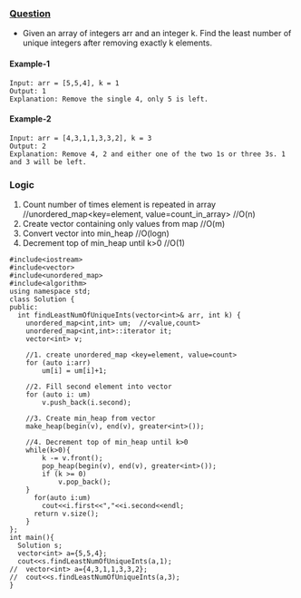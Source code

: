 ### [Question](https://leetcode.com/problems/least-number-of-unique-integers-after-k-removals/)
  - Given an array of integers arr and an integer k. Find the least number of unique integers after removing exactly k elements.
  
#### Example-1
```
Input: arr = [5,5,4], k = 1
Output: 1
Explanation: Remove the single 4, only 5 is left.
```

#### Example-2
```
Input: arr = [4,3,1,1,3,3,2], k = 3
Output: 2
Explanation: Remove 4, 2 and either one of the two 1s or three 3s. 1 and 3 will be left.
```

### Logic
  1. Count number of times element is repeated in array   //unordered_map<key=element, value=count_in_array>  //O(n)
  2. Create vector containing only values from map    //O(m)
  3. Convert vector into min_heap   //O(logn)
  4. Decrement top of min_heap until k>0    //O(1)
```
#include<iostream>
#include<vector>
#include<unordered_map>
#include<algorithm>
using namespace std;
class Solution {
public:
  int findLeastNumOfUniqueInts(vector<int>& arr, int k) {
    unordered_map<int,int> um;  //<value,count>
    unordered_map<int,int>::iterator it;
    vector<int> v;

    //1. create unordered_map <key=element, value=count>
    for (auto i:arr)
        um[i] = um[i]+1;

    //2. Fill second element into vector
    for (auto i: um)
        v.push_back(i.second);

    //3. Create min_heap from vector
    make_heap(begin(v), end(v), greater<int>());

    //4. Decrement top of min_heap until k>0
    while(k>0){
        k -= v.front();
        pop_heap(begin(v), end(v), greater<int>());
        if (k >= 0)
            v.pop_back();
    }
      for(auto i:um)
        cout<<i.first<<","<<i.second<<endl;
      return v.size();
    }
};
int main(){
  Solution s;
  vector<int> a={5,5,4};
  cout<<s.findLeastNumOfUniqueInts(a,1);
//  vector<int> a={4,3,1,1,3,3,2};
//  cout<<s.findLeastNumOfUniqueInts(a,3);
}
```
